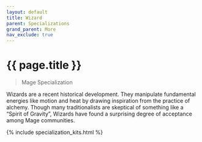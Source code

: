 ```yaml
---
layout: default
title: Wizard
parent: Specializations
grand_parent: More
nav_exclude: true
---
```


# {{ page.title }}

> Mage Specialization

Wizards are a recent historical development. They manipulate fundamental energies like motion and heat by drawing inspiration from the practice of alchemy. Though many traditionalists are skeptical of something like a “Spirit of Gravity”, Wizards have found a surprising degree of acceptance among Mage communities.

{% include specialization_kits.html %}
